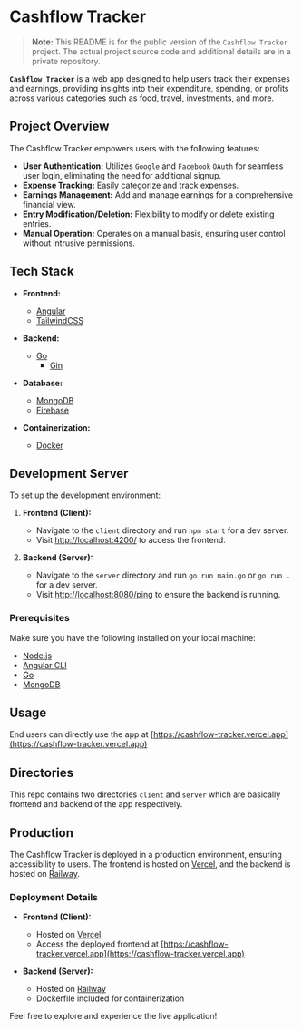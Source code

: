 # Cashflow Tracker

> **Note:** This README is for the public version of the `Cashflow Tracker` project. The actual project source code and additional details are in a private repository.

**`Cashflow Tracker`** is a web app designed to help users track their expenses and earnings, providing insights into their expenditure, spending, or profits across various categories such as food, travel, investments, and more.

## Project Overview

The Cashflow Tracker empowers users with the following features:

- **User Authentication:** Utilizes `Google` and `Facebook` `OAuth` for seamless user login, eliminating the need for additional signup.
- **Expense Tracking:** Easily categorize and track expenses.
- **Earnings Management:** Add and manage earnings for a comprehensive financial view.
- **Entry Modification/Deletion:** Flexibility to modify or delete existing entries.
- **Manual Operation:** Operates on a manual basis, ensuring user control without intrusive permissions.

## Tech Stack

- **Frontend:**

  - [Angular](https://angular.io/)
  - [TailwindCSS](https://tailwindcss.com/)

- **Backend:**

  - [Go](https://go.dev/)
    - [Gin](https://gin-gonic.com/)

- **Database:**

  - [MongoDB](https://www.mongodb.com/)
  - [Firebase](https://firebase.google.com/docs/database)

- **Containerization:**

  - [Docker](https://www.docker.com/)

## Development Server

To set up the development environment:

1. **Frontend (Client):**

   - Navigate to the `client` directory and run `npm start` for a dev server.
   - Visit [http://localhost:4200/](http://localhost:4200/) to access the frontend.

2. **Backend (Server):**
   - Navigate to the `server` directory and run `go run main.go` or `go run .` for a dev server.
   - Visit [http://localhost:8080/ping](http://localhost:8080/ping) to ensure the backend is running.

### Prerequisites

Make sure you have the following installed on your local machine:

- [Node.js](https://nodejs.org/)
- [Angular CLI](https://angular.dev/tools/cli)
- [Go](https://go.dev/)
- [MongoDB](https://www.mongodb.com/)

## Usage

End users can directly use the app at [https://cashflow-tracker.vercel.app](https://cashflow-tracker.vercel.app)

## Directories

This repo contains two directories `client` and `server` which are basically frontend and backend of the app respectively.

## Production

The Cashflow Tracker is deployed in a production environment, ensuring accessibility to users. The frontend is hosted on [Vercel](https://vercel.com), and the backend is hosted on [Railway](https://railway.app).

### Deployment Details

- **Frontend (Client):**

  - Hosted on [Vercel](https://vercel.com)
  - Access the deployed frontend at [https://cashflow-tracker.vercel.app](https://cashflow-tracker.vercel.app)

- **Backend (Server):**

  - Hosted on [Railway](https://railway.app)
  - Dockerfile included for containerization

Feel free to explore and experience the live application!
